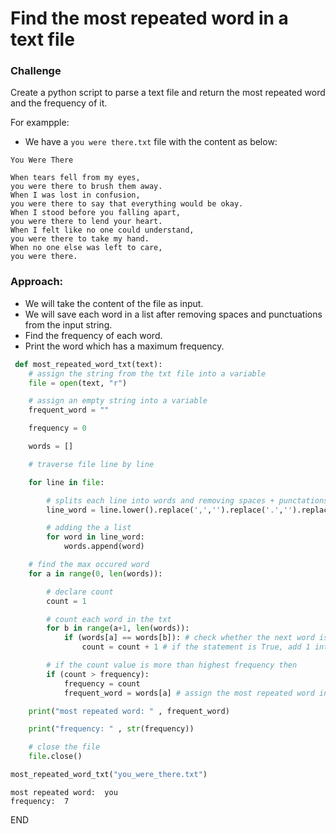 # Find the most repeated word in a text file

### Challenge

Create a python script to parse a text file and return the most repeated word and the frequency of it.

For exampple:

- We have a `you were there.txt` file with the content as below:

```
You Were There

When tears fell from my eyes,
you were there to brush them away.
When I was lost in confusion,
you were there to say that everything would be okay.
When I stood before you falling apart,
you were there to lend your heart.
When I felt like no one could understand,
you were there to take my hand.
When no one else was left to care,
you were there.

```

### Approach:

- We will take the content of the file as input.
- We will save each word in a list after removing spaces and punctuations from the input string.
- Find the frequency of each word.
- Print the word which has a maximum frequency.



```python
 def most_repeated_word_txt(text):
    # assign the string from the txt file into a variable
    file = open(text, "r")

    # assign an empty string into a variable
    frequent_word = ""

    frequency = 0

    words = []

    # traverse file line by line

    for line in file:

        # splits each line into words and removing spaces + punctations from the input
        line_word = line.lower().replace(',','').replace('.','').replace('\n','').split(" ")

        # adding the a list
        for word in line_word:
            words.append(word)

    # find the max occured word
    for a in range(0, len(words)):

        # declare count
        count = 1

        # count each word in the txt
        for b in range(a+1, len(words)): 
            if (words[a] == words[b]): # check whether the next word is the same or not.
                count = count + 1 # if the statement is True, add 1 into variable count

        # if the count value is more than highest frequency then
        if (count > frequency): 
            frequency = count 
            frequent_word = words[a] # assign the most repeated word into the variable

    print("most repeated word: " , frequent_word)

    print("frequency: " , str(frequency))

    # close the file
    file.close()
```


```python
most_repeated_word_txt("you_were_there.txt")
```

    most repeated word:  you
    frequency:  7


END
